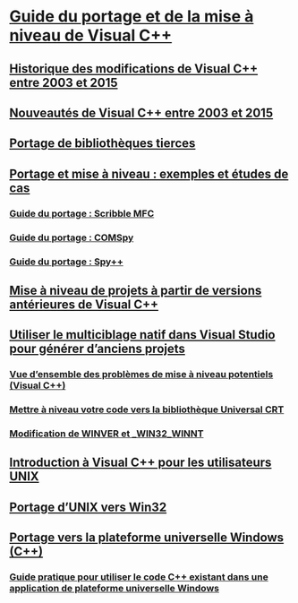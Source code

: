 # [Guide du portage et de la mise à niveau de Visual C++](visual-cpp-porting-and-upgrading-guide.md)
## [Historique des modifications de Visual C++ entre 2003 et 2015](visual-cpp-change-history-2003-2015.md)
## [Nouveautés de Visual C++ entre 2003 et 2015](visual-cpp-what-s-new-2003-through-2015.md)
## [Portage de bibliothèques tierces](porting-third-party-libraries.md)
## [Portage et mise à niveau : exemples et études de cas](porting-and-upgrading-examples-and-case-studies.md)
### [Guide du portage : Scribble MFC](porting-guide-mfc-scribble.md)
### [Guide du portage : COMSpy](porting-guide-com-spy.md)
### [Guide du portage : Spy++](porting-guide-spy-increment.md)
## [Mise à niveau de projets à partir de versions antérieures de Visual C++](upgrading-projects-from-earlier-versions-of-visual-cpp.md)
## [Utiliser le multiciblage natif dans Visual Studio pour générer d’anciens projets](use-native-multi-targeting.md)
### [Vue d’ensemble des problèmes de mise à niveau potentiels (Visual C++)](overview-of-potential-upgrade-issues-visual-cpp.md)
### [Mettre à niveau votre code vers la bibliothèque Universal CRT](upgrade-your-code-to-the-universal-crt.md)
### [Modification de WINVER et _WIN32_WINNT](modifying-winver-and-win32-winnt.md)
## [Introduction à Visual C++ pour les utilisateurs UNIX](introduction-to-visual-cpp-for-unix-users.md)
## [Portage d’UNIX vers Win32](porting-from-unix-to-win32.md)
## [Portage vers la plateforme universelle Windows (C++)](porting-to-the-universal-windows-platform-cpp.md)
### [Guide pratique pour utiliser le code C++ existant dans une application de plateforme universelle Windows](how-to-use-existing-cpp-code-in-a-universal-windows-platform-app.md)
